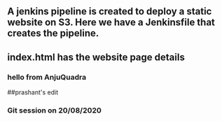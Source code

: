 ## A jenkins pipeline is created to deploy a static website on S3. Here we have a Jenkinsfile that creates the pipeline. 
## index.html has the website page details
### hello from AnjuQuadra

##prashant's edit

### Git session on 20/08/2020
